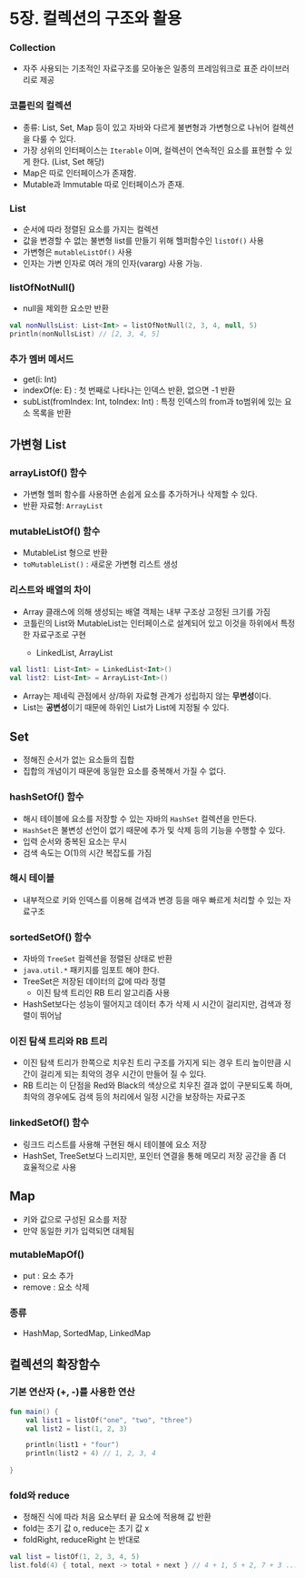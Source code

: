 # 5장. 컬렉션의 구조와 활용

### Collection

- 자주 사용되는 기초적인 자료구조를 모아놓은 일종의 프레임워크로 표준 라이브러리로 제공

### 코틀린의 컬렉션

- 종류: List, Set, Map 등이 있고 자바와 다르게 불변형과 가변형으로 나뉘어 컬렉션을 다룰 수 있다.
- 가장 상위의 인터페이스는 `Iterable` 이며, 컬렉션이 연속적인 요소를 표현할 수 있게 한다. (List, Set 해당)
- Map은 따로 인터페이스가 존재함.
- Mutable과 Immutable 따로 인터페이스가 존재.

### List

- 순서에 따라 정렬된 요소를 가지는 컬렉션
- 값을 변경할 수 없는 불변형 list를 만들기 위해 헬퍼함수인 `listOf()` 사용
- 가변형은 `mutableListOf()` 사용
- 인자는 가변 인자로 여러 개의 인자(vararg) 사용 가능.

### listOfNotNull()

- null을 제외한 요소만 반환

```kotlin
val nonNullsList: List<Int> = listOfNotNull(2, 3, 4, null, 5)
println(nonNullsList) // [2, 3, 4, 5]
```

### 추가 멤버 메서드

- get(i: Int)
- indexOf(e: E) : 첫 번째로 나타나는 인덱스 반환, 없으면 -1 반환
- subList(fromIndex: Int, toIndex: Int) : 특정 인덱스의 from과 to범위에 있는 요소 목록을 반환

## 가변형 List

### arrayListOf() 함수

- 가변형 헬퍼 함수를 사용하면 손쉽게 요소를 추가하거나 삭제할 수 있다.
- 반환 자료형: `ArrayList`

### mutableListOf() 함수

- MutableList 형으로 반환
- `toMutableList()` : 새로운 가변형 리스트 생성

### 리스트와 배열의 차이

- Array 클래스에 의해 생성되는 배열 객체는 내부 구조상 고정된 크기를 가짐
- 코틀린의 List<T>와 MutableList<T>는 인터페이스로 설계되어 있고 이것을 하위에서 특정한 자료구조로 구현
    - LinkedList<T>, ArrayList<T>

```kotlin
val list1: List<Int> = LinkedList<Int>()
val list2: List<Int> = ArrayList<Int>()
```

- Array<T>는 제네릭 관점에서 상/하위 자료형 관계가 성립하지 않는 **무변성**이다.
- List<T>는 **공변성**이기 때문에 하위인 List<Int>가 List<Number>에 지정될 수 있다.

## Set

- 정해진 순서가 없는 요소들의 집합
- 집합의 개념이기 때문에 동일한 요소를 중복해서 가질 수 없다.

### hashSetOf() 함수

- 해시 테이블에 요소를 저장할 수 있는 자바의 `HashSet` 컬렉션을 만든다.
- `HashSet`은 불변성 선언이 없기 때문에 추가 및 삭제 등의 기능을 수행할 수 있다.
- 입력 순서와 중복된 요소는 무시
- 검색 속도는 O(1)의 시간 복잡도를 가짐

### 해시 테이블

- 내부적으로 키와 인덱스를 이용해 검색과 변경 등을 매우 빠르게 처리할 수 있는 자료구조

### sortedSetOf() 함수

- 자바의 `TreeSet` 컬렉션을 정렬된 상태로 반환
- `java.util.*` 패키지를 임포트 해야 한다.
- TreeSet은 저장된 데이터의 값에 따라 정렬
    - 이진 탐색 트리인 RB 트리 알고리즘 사용
- HashSet보다는 성능이 떨어지고 데이터 추가 삭제 시 시간이 걸리지만, 검색과 정렬이 뛰어남

### 이진 탐색 트리와 RB 트리

- 이진 탐색 트리가 한쪽으로 치우친 트리 구조를 가지게 되는 경우 트리 높이만큼 시간이 걸리게 되는 최악의 경우 시간이 만들어 질 수 있다.
- RB 트리는 이 단점을 Red와 Black의 색상으로 치우친 결과 없이 구분되도록 하며, 최악의 경우에도 검색 등의 처리에서 일정 시간을 보장하는 자료구조

### linkedSetOf() 함수

- 링크드 리스트를 사용해 구현된 해시 테이블에 요소 저장
- HashSet, TreeSet보다 느리지만, 포인터 연결을 통해 메모리 저장 공간을 좀 더 효율적으로 사용

## Map

- 키와 값으로 구성된 요소를 저장
- 만약 동일한 키가 입력되면 대체됨

### mutableMapOf()

- put : 요소 추가
- remove : 요소 삭제

### 종류

- HashMap, SortedMap, LinkedMap

## 컬렉션의 확장함수

### 기본 연산자 (+, -)를 사용한 연산
```kotlin
fun main() {
    val list1 = listOf("one", "two", "three")
    val list2 = list(1, 2, 3)

    println(list1 + "four")
    println(list2 + 4) // 1, 2, 3, 4
    
}
```

### fold와 reduce
- 정해진 식에 따라 처음 요소부터 끝 요소에 적용해 값 반환
- fold는 초기 값 o, reduce는 초기 값 x
- foldRight, reduceRight 는 반대로
```kotlin
val list = listOf(1, 2, 3, 4, 5)
list.fold(4) { total, next -> total + next } // 4 + 1, 5 + 2, 7 + 3 ...
```